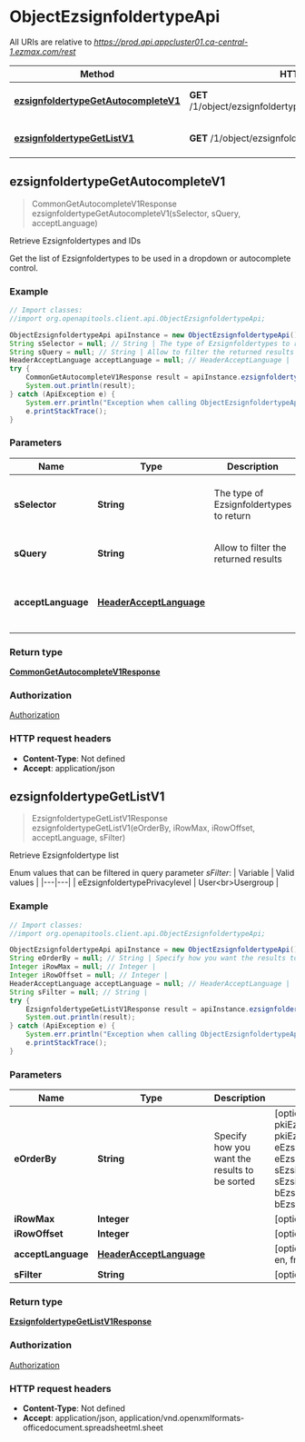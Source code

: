 # ObjectEzsignfoldertypeApi

All URIs are relative to *https://prod.api.appcluster01.ca-central-1.ezmax.com/rest*

Method | HTTP request | Description
------------- | ------------- | -------------
[**ezsignfoldertypeGetAutocompleteV1**](ObjectEzsignfoldertypeApi.md#ezsignfoldertypeGetAutocompleteV1) | **GET** /1/object/ezsignfoldertype/getAutocomplete/{sSelector} | Retrieve Ezsignfoldertypes and IDs
[**ezsignfoldertypeGetListV1**](ObjectEzsignfoldertypeApi.md#ezsignfoldertypeGetListV1) | **GET** /1/object/ezsignfoldertype/getList | Retrieve Ezsignfoldertype list



## ezsignfoldertypeGetAutocompleteV1

> CommonGetAutocompleteV1Response ezsignfoldertypeGetAutocompleteV1(sSelector, sQuery, acceptLanguage)

Retrieve Ezsignfoldertypes and IDs

Get the list of Ezsignfoldertypes to be used in a dropdown or autocomplete control.

### Example

```java
// Import classes:
//import org.openapitools.client.api.ObjectEzsignfoldertypeApi;

ObjectEzsignfoldertypeApi apiInstance = new ObjectEzsignfoldertypeApi();
String sSelector = null; // String | The type of Ezsignfoldertypes to return
String sQuery = null; // String | Allow to filter the returned results
HeaderAcceptLanguage acceptLanguage = null; // HeaderAcceptLanguage | 
try {
    CommonGetAutocompleteV1Response result = apiInstance.ezsignfoldertypeGetAutocompleteV1(sSelector, sQuery, acceptLanguage);
    System.out.println(result);
} catch (ApiException e) {
    System.err.println("Exception when calling ObjectEzsignfoldertypeApi#ezsignfoldertypeGetAutocompleteV1");
    e.printStackTrace();
}
```

### Parameters


Name | Type | Description  | Notes
------------- | ------------- | ------------- | -------------
 **sSelector** | **String**| The type of Ezsignfoldertypes to return | [default to null] [enum: Active, All]
 **sQuery** | **String**| Allow to filter the returned results | [optional] [default to null]
 **acceptLanguage** | [**HeaderAcceptLanguage**](.md)|  | [optional] [default to null] [enum: *, en, fr]

### Return type

[**CommonGetAutocompleteV1Response**](CommonGetAutocompleteV1Response.md)

### Authorization

[Authorization](../README.md#Authorization)

### HTTP request headers

- **Content-Type**: Not defined
- **Accept**: application/json


## ezsignfoldertypeGetListV1

> EzsignfoldertypeGetListV1Response ezsignfoldertypeGetListV1(eOrderBy, iRowMax, iRowOffset, acceptLanguage, sFilter)

Retrieve Ezsignfoldertype list

Enum values that can be filtered in query parameter *sFilter*:  | Variable | Valid values | |---|---| | eEzsignfoldertypePrivacylevel | User&lt;br&gt;Usergroup |

### Example

```java
// Import classes:
//import org.openapitools.client.api.ObjectEzsignfoldertypeApi;

ObjectEzsignfoldertypeApi apiInstance = new ObjectEzsignfoldertypeApi();
String eOrderBy = null; // String | Specify how you want the results to be sorted
Integer iRowMax = null; // Integer | 
Integer iRowOffset = null; // Integer | 
HeaderAcceptLanguage acceptLanguage = null; // HeaderAcceptLanguage | 
String sFilter = null; // String | 
try {
    EzsignfoldertypeGetListV1Response result = apiInstance.ezsignfoldertypeGetListV1(eOrderBy, iRowMax, iRowOffset, acceptLanguage, sFilter);
    System.out.println(result);
} catch (ApiException e) {
    System.err.println("Exception when calling ObjectEzsignfoldertypeApi#ezsignfoldertypeGetListV1");
    e.printStackTrace();
}
```

### Parameters


Name | Type | Description  | Notes
------------- | ------------- | ------------- | -------------
 **eOrderBy** | **String**| Specify how you want the results to be sorted | [optional] [default to null] [enum: pkiEzsignfoldertypeID_ASC, pkiEzsignfoldertypeID_DESC, eEzsignfoldertypePrivacylevel_ASC, eEzsignfoldertypePrivacylevel_DESC, sEzsignfoldertypeNameX_ASC, sEzsignfoldertypeNameX_DESC, bEzsignfoldertypeIsactive_ASC, bEzsignfoldertypeIsactive_DESC]
 **iRowMax** | **Integer**|  | [optional] [default to null]
 **iRowOffset** | **Integer**|  | [optional] [default to null]
 **acceptLanguage** | [**HeaderAcceptLanguage**](.md)|  | [optional] [default to null] [enum: *, en, fr]
 **sFilter** | **String**|  | [optional] [default to null]

### Return type

[**EzsignfoldertypeGetListV1Response**](EzsignfoldertypeGetListV1Response.md)

### Authorization

[Authorization](../README.md#Authorization)

### HTTP request headers

- **Content-Type**: Not defined
- **Accept**: application/json, application/vnd.openxmlformats-officedocument.spreadsheetml.sheet

